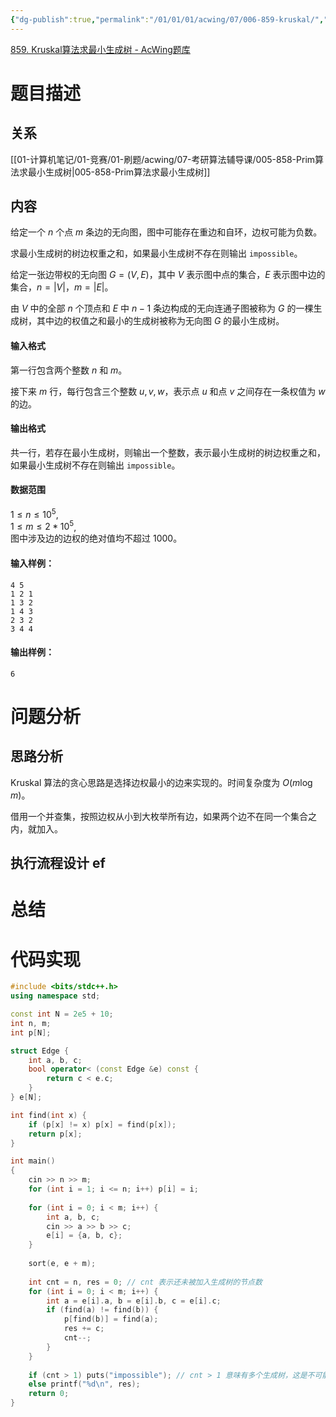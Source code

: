 ```yaml
---
{"dg-publish":true,"permalink":"/01/01/01/acwing/07/006-859-kruskal/","tags":["blog","模板题","sorting","数据结构/树","图论/生成树"]}
---
```


[859. Kruskal算法求最小生成树 - AcWing题库](https://www.acwing.com/problem/content/description/861/)
# 题目描述
## 关系
[[01-计算机笔记/01-竞赛/01-刷题/acwing/07-考研算法辅导课/005-858-Prim算法求最小生成树\|005-858-Prim算法求最小生成树]]
## 内容
给定一个 $n$ 个点 $m$ 条边的无向图，图中可能存在重边和自环，边权可能为负数。

求最小生成树的树边权重之和，如果最小生成树不存在则输出 `impossible`。

给定一张边带权的无向图 $G=(V, E)$，其中 $V$ 表示图中点的集合，$E$ 表示图中边的集合，$n=|V|$，$m=|E|$。

由 $V$ 中的全部 $n$ 个顶点和 $E$ 中 $n-1$ 条边构成的无向连通子图被称为 $G$ 的一棵生成树，其中边的权值之和最小的生成树被称为无向图 $G$ 的最小生成树。

#### 输入格式

第一行包含两个整数 $n$ 和 $m$。

接下来 $m$ 行，每行包含三个整数 $u,v,w$，表示点 $u$ 和点 $v$ 之间存在一条权值为 $w$ 的边。

#### 输出格式

共一行，若存在最小生成树，则输出一个整数，表示最小生成树的树边权重之和，如果最小生成树不存在则输出 `impossible`。

#### 数据范围

$1 \le n \le 10^5$,  
$1 \le m \le 2*10^5$,  
图中涉及边的边权的绝对值均不超过 $1000$。

#### 输入样例：

```
4 5
1 2 1
1 3 2
1 4 3
2 3 2
3 4 4
```

#### 输出样例：

```
6
```
# 问题分析
## 思路分析
Kruskal 算法的贪心思路是选择边权最小的边来实现的。时间复杂度为 $\displaystyle O(m\log m)$。

借用一个并查集，按照边权从小到大枚举所有边，如果两个边不在同一个集合之内，就加入。
## 执行流程设计 ef

# 总结

# 代码实现
```c++
#include <bits/stdc++.h>
using namespace std;

const int N = 2e5 + 10;
int n, m;
int p[N];

struct Edge {
    int a, b, c;
    bool operator< (const Edge &e) const {
        return c < e.c;
    }
} e[N];

int find(int x) {
    if (p[x] != x) p[x] = find(p[x]);
    return p[x];
}

int main()
{
    cin >> n >> m;
    for (int i = 1; i <= n; i++) p[i] = i;
    
    for (int i = 0; i < m; i++) {
        int a, b, c;
        cin >> a >> b >> c;
        e[i] = {a, b, c}; 
    }
    
    sort(e, e + m);
    
    int cnt = n, res = 0; // cnt 表示还未被加入生成树的节点数
    for (int i = 0; i < m; i++) {
        int a = e[i].a, b = e[i].b, c = e[i].c;
        if (find(a) != find(b)) {
            p[find(b)] = find(a);
            res += c;
            cnt--;
        }
    }   
    
    if (cnt > 1) puts("impossible"); // cnt > 1 意味有多个生成树，这是不可能的
    else printf("%d\n", res);
    return 0;
}
```